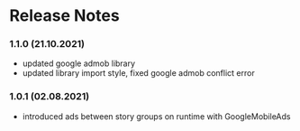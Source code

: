 # Release Notes
### 1.1.0 (21.10.2021)
* updated google admob library
* updated library import style, fixed google admob conflict error

### 1.0.1 (02.08.2021)
* introduced ads between story groups on runtime with GoogleMobileAds
